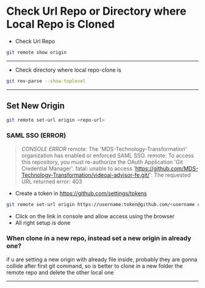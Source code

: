 # Check Url Repo or Directory where Local Repo is Cloned

- Check Url Repo

```bash
git remote show origin
```

---

- Check directory where local repo-clone is

```bash
git rev-parse --show-toplevel
```

---

## Set New Origin

```bash
git remote set-url origin <repo-url>
```

### SAML SSO (ERROR)

> _CONSOLE ERROR_
> remote: The 'MDS-Technology-Transformation' organization has enabled or enforced SAML SSO.
> remote: To access this repository, you must re-authorize the OAuth Application 'Git Credential Manager'.
> fatal: unable to access 'https://github.com/MDS-Technology-Transformation/videoai-advisor-fe.git/': The requested URL returned error: 403

- Create a token in https://github.com/settings/tokens

```bash
git remote set-url origin https://username:token@github.com/<username or organization>/repository.git
```

- Click on the link in console and allow access using the browser
- All right setup is done

### When clone in a new repo, instead set a new origin in already one?

if u are setting a new origin with already file inside, probably they are gonna collide after first git command, so is better to clone in a new folder the remote repo and delete the other local one

---
